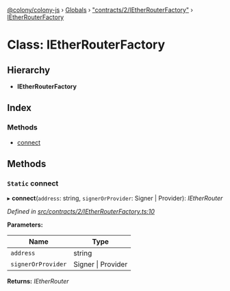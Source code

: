 [@colony/colony-js](../README.md) › [Globals](../globals.md) › ["contracts/2/IEtherRouterFactory"](../modules/_contracts_2_ietherrouterfactory_.md) › [IEtherRouterFactory](_contracts_2_ietherrouterfactory_.ietherrouterfactory.md)

# Class: IEtherRouterFactory

## Hierarchy

* **IEtherRouterFactory**

## Index

### Methods

* [connect](_contracts_2_ietherrouterfactory_.ietherrouterfactory.md#static-connect)

## Methods

### `Static` connect

▸ **connect**(`address`: string, `signerOrProvider`: Signer | Provider): *IEtherRouter*

*Defined in [src/contracts/2/IEtherRouterFactory.ts:10](https://github.com/JoinColony/colonyJS/blob/8037c41/src/contracts/2/IEtherRouterFactory.ts#L10)*

**Parameters:**

Name | Type |
------ | ------ |
`address` | string |
`signerOrProvider` | Signer &#124; Provider |

**Returns:** *IEtherRouter*
